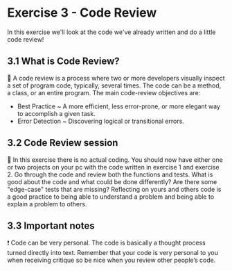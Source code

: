 # Exercise 3 - Code Review

In this exercise we'll look at the code we've already written and do a little code review!

## 3.1 What is Code Review?

:book: A code review is a process where two or more developers visually inspect a set of program code, typically, several times. The code can be a method, a class, or an entire program. The main code-review objectives are:

* Best Practice ~ A more efficient, less error-prone, or more elegant way to accomplish a given task.<br/>
* Error Detection ~ Discovering logical or transitional errors.

## 3.2 Code Review session

:book: In this exercise there is no actual coding. You should now have either one or two projects on your pc with the code written in exercise 1 and exercise 2. Go through the code and review both the functions and tests. What is good about the code and what could be done differently? Are there some "edge-case" tests that are missing? Reflecting on yours and others code is a good practice to being able to understand a problem and being able to explain a problem to others.

## 3.3 Important notes

:exclamation: Code can be very personal. The code is basically a thought process turned directly into text. Remember that your code is very personal to you when receiving critique so be nice when you review other people’s code.
